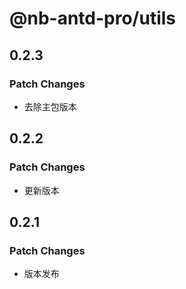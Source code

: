 # @nb-antd-pro/utils

## 0.2.3

### Patch Changes

- 去除主包版本

## 0.2.2

### Patch Changes

- 更新版本

## 0.2.1

### Patch Changes

- 版本发布
